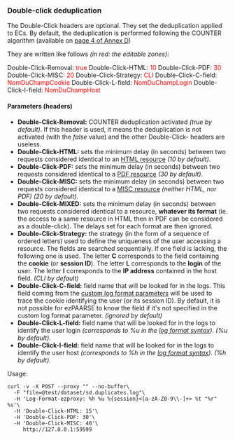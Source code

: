 ### Double-click deduplication ###

The Double-Click headers are optional. They set the deduplication applied to ECs. By default, the deduplication is performed following the COUNTER algorithm (available on [page 4 of Annex D](http://couperin.org/images/stories/documents/Statistiques/COUNTER/V4_FR/appd_fr.pdf))

They are written like follows *(in red: the editable zones)*:

Double-Click-Removal: <span style="color: red">true</span>
Double-Click-HTML: <span style="color: red">10</span>
Double-Click-PDF: <span style="color: red">30</span>
Double-Click-MISC: <span style="color: red">20</span>
Double-Click-Strategy: <span style="color: red">CLI</span>
Double-Click-C-field: <span style="color: red">NomDuChampCookie</span>
Double-Click-L-field: <span style="color: red">NomDuChampLogin</span>
Double-Click-I-field: <span style="color: red">NomDuChampHost</span>


#### Parameters (headers) ####

-   **Double-Click-Removal:** COUNTER deduplication activated *(true by default)*. If this header is used, it means the deduplication is not activated (with the *false* value) and the other Double-Click- headers are useless.
-   **Double-Click-HTML:** sets the minimum delay (in seconds) between two requests considered identical to an [HTML resource](../essential/ec-attributes.html#formats-de-ressources) *(10 by default)*.
-   **Double-Click-PDF:** sets the minimum delay (in seconds) between two requests considered identical to a [PDF resource](../essential/ec-attributes.html#formats-de-ressources) *(30 by default)*.
-   **Double-Click-MISC:** sets the minimum delay (in seconds) between two requests considered identical to a [MISC resource](../essential/ec-attributes.html#formats-de-ressources) *(neither HTML, nor PDF)* *(20 by default)*.
-   **Double-Click-MIXED:** sets the minimum delay (in seconds) between two requests considered identical to a resource, **whatever its format** (ie. the access to a same resource in HTML then in PDF can be considered as a double-click). The delays set for each format are then ignored.
-   **Double-Click-Strategy:** the strategy (in the form of a sequence of ordered letters) used to define the uniqueness of the user accessing a resource. The fields are searched sequentially. If one field is lacking, the following one is used. The letter **C** corresponds to the field containing the **cookie** (or **session ID**). The letter **L** corresponds to the **login** of the user. The letter **I** corresponds to the **IP address** contained in the host field. *(CLI by default)*
-   **Double-Click-C-field:** field name that will be looked for in the logs. This field coming from the [custom log format parameters](../essential/formats.html#paramtres-personnaliss) will be used to trace the cookie identifying the user (or its session ID). By default, it is not possible for ezPAARSE to know the field if it's not specified in the custom log format parameter. *(ignored by default)*
-   **Double-Click-L-field:** field name that will be looked for in the logs to identify the user login *(corresponds to %u in the [log format syntax](../essential/formats.html))*. *(%u by default)*.
-   **Double-Click-I-field:** field name that will be looked for in the logs to identify the user host *(corresponds to %h in the [log format syntax](../essential/formats.html))*. *(%h by default)*.


Usage:
```shell
curl -v -X POST --proxy "" --no-buffer\
  -F "file=@test/dataset/sd.duplicates.log"\
  -H 'Log-Format-ezproxy: %h %u %{session}<[a-zA-Z0-9\\-]+> %t "%r" %s'\
  -H 'Double-Click-HTML: 15'\
  -H 'Double-Click-PDF: 30'\
  -H 'Double-Click-MISC: 40'\
     http://127.0.0.1:59599
```
